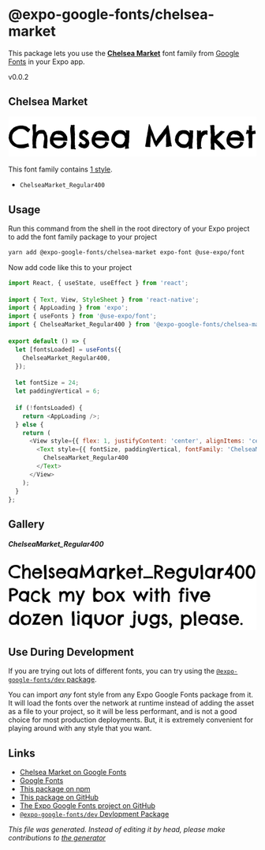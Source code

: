 # @expo-google-fonts/chelsea-market

This package lets you use the [**Chelsea Market**](https://fonts.google.com/specimen/Chelsea+Market) font family from [Google Fonts](https://fonts.google.com/) in your Expo app.

v0.0.2

## Chelsea Market

![Chelsea Market](./font-family.png)

This font family contains [1 style](#gallery).

- `ChelseaMarket_Regular400`

## Usage

Run this command from the shell in the root directory of your Expo project to add the font family package to your project
```sh
yarn add @expo-google-fonts/chelsea-market expo-font @use-expo/font
```

Now add code like this to your project
```js
import React, { useState, useEffect } from 'react';

import { Text, View, StyleSheet } from 'react-native';
import { AppLoading } from 'expo';
import { useFonts } from '@use-expo/font';
import { ChelseaMarket_Regular400 } from '@expo-google-fonts/chelsea-market';

export default () => {
  let [fontsLoaded] = useFonts({
    ChelseaMarket_Regular400,
  });

  let fontSize = 24;
  let paddingVertical = 6;

  if (!fontsLoaded) {
    return <AppLoading />;
  } else {
    return (
      <View style={{ flex: 1, justifyContent: 'center', alignItems: 'center' }}>
        <Text style={{ fontSize, paddingVertical, fontFamily: 'ChelseaMarket_Regular400' }}>
          ChelseaMarket_Regular400
        </Text>
      </View>
    );
  }
};

```

## Gallery

##### ChelseaMarket_Regular400
![ChelseaMarket_Regular400](./7841b0525f53772efeff1353b0297e9faa176874f84319d11057dfa3d129147b.ttf.png)


## Use During Development

If you are trying out lots of different fonts, you can try using the [`@expo-google-fonts/dev` package](https://www.npmjs.com/package/@expo-google-fonts/dev).

You can import *any* font style from any Expo Google Fonts package from it. It will load the fonts
over the network at runtime instead of adding the asset as a file to your project, so it will be 
less performant, and is not a good choice for most production deployments. But, it is extremely convenient
for playing around with any style that you want.

## Links

- [Chelsea Market on Google Fonts](https://fonts.google.com/specimen/Chelsea+Market)
- [Google Fonts](https://fonts.google.com/)
- [This package on npm](https://www.npmjs.com/package/@expo-google-fonts/chelsea-market)
- [This package on GitHub](https://github.com/expo/google-fonts/tree/master/font-packages/chelsea-market)
- [The Expo Google Fonts project on GitHub](https://github.com/expo/google-fonts)
- [`@expo-google-fonts/dev` Devlopment Package](https://github.com/expo/google-fonts/tree/master/font-packages/dev)


*This file was generated. Instead of editing it by head, please make contributions to [the generator](https://github.com/expo/google-fonts/tree/master/packages/generator)*
